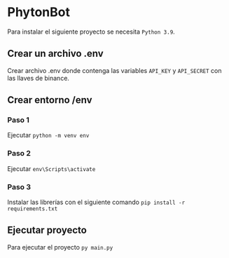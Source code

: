 # PhytonBot
Para instalar el siguiente proyecto se necesita `Python 3.9`.
## Crear un archivo .env
Crear archivo .env donde contenga las variables `API_KEY` y `API_SECRET` con las llaves de binance.
## Crear entorno /env
### Paso 1
Ejecutar `python -m venv env` 
### Paso 2
Ejecutar `env\Scripts\activate`
### Paso 3
Instalar las librerías con el siguiente comando `pip install -r requirements.txt`
## Ejecutar proyecto
Para ejecutar el proyecto `py main.py`